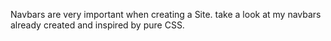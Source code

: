 Navbars are very important when creating a Site. take a look at my navbars already created and inspired by pure CSS.
